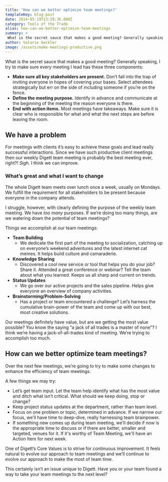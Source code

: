 ```yaml
---
title: 'How can we better optimize team meetings?'
templateKey: blog-post
date: 2014-05-19T13:29:36.000Z
category: Tools of the Trade
alias: how-can-we-better-optimize-team-meetings
summary: > 
 What is the secret sauce that makes a good meeting? Generally speaking, I try to make sure every meeting I lead has these three components:
author: Valarie Geckler
image: /assets/make-meetings-productive.png
---
```


What is the secret sauce that makes a good meeting? Generally speaking, I try to make sure every meeting I lead has these three components:

*   ******Make sure all key stakeholders are present.****** Don’t fall into the trap of inviting everyone in hopes of covering your bases. Select attendees strategically but err on the side of including someone if you’re on the fence.
*   **Define the meeting purpose.** Identify in advance and communicate at the beginning of the meeting the reason everyone is there.
*   **End with action items.** Most meetings have takeaways. Make sure it is clear who is responsible for what and what the next steps are before leaving the room.

We have a problem
-----------------

For meetings with clients it’s easy to achieve these goals and lead really successful interactions. Since we have such productive client meetings then our weekly Digett team meeting is probably the best meeting ever, right?! _Sigh_. I think we can improve.

### What’s great and what I want to change

The whole Digett team meets over lunch once a week, usually on Mondays. We fulfill the requirement for all stakeholders to be present because everyone in the company attends.

I struggle, however, with clearly defining the purpose of the weekly team meeting. We have _too many_ purposes. If we’re doing too many things, are we watering down the potential of team meetings?

Things we accomplish at our team meetings:

*   **Team Building**
    *   We dedicate the first part of the meeting to socialization, catching up on everyone’s weekend adventures and the latest internet cat memes. It helps build culture and camaraderie.
*   **Knowledge Sharing**
    *   Discovered a cool new service or tool that helps you do your job? Share it. Attended a great conference or webinar? Tell the team about what you learned. Keeps us all sharp and current on trends.
*   **Status Updates**
    *   We go over our active projects and the sales pipeline. Helps give everyone an overview of company activities.
*   **Brainstorming/Problem-Solving**
    *   Has a project or team encountered a challenge? Let’s harness the cumulative brain-power of the team and come up with our best, most creative solutions.

Our meetings definitely have value, but are we getting the most value possible? You know the saying “a jack of all trades is a master of none”? I think we’re having a jack-of-all-trades kind of meeting. We’re trying to accomplish too much.

How can we better optimize team meetings?
-----------------------------------------

Over the next few meetings, we’re going to try to make some changes to enhance the efficiency of team meetings.

A few things we may try:

*   Let’s get team input. Let the team help identify what has the most value and ditch what isn’t critical. What should we keep doing, stop or change?
*   Keep project status updates at the department, rather than team level.
*   Focus on one problem or topic, determined in advance. If we narrow our focus, we’ll have time to deep-dive, really harnessing team brainpower.
*   If something new comes up during team meeting, we’ll decide if _now_ is the appropriate time to discuss or if there are better, smaller and targeted, venues for it. If it's worthy of Team Meeting, we'll have an Action Item for next week.

One of Digett’s Core Values is to strive for continuous improvement. It feels natural to evolve our approach to team meetings and we’ll continue to evolve our approach to make the most of team time.

This certainly isn’t an issue unique to Digett. Have you or your team found a way to take your team meetings to the next level?